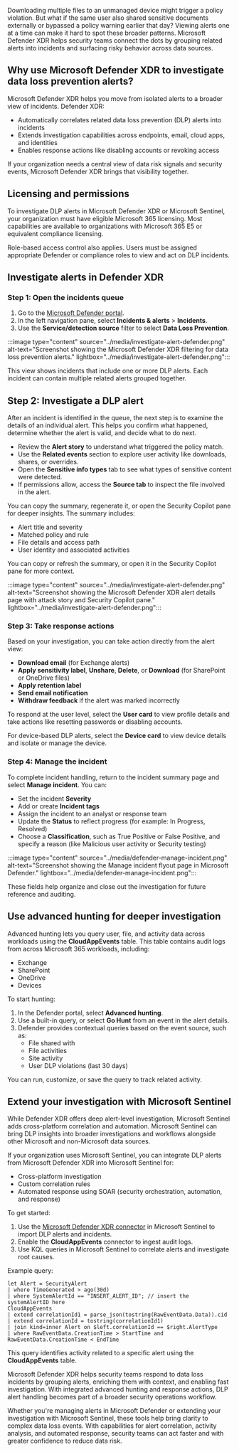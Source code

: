 Downloading multiple files to an unmanaged device might trigger a policy violation. But what if the same user also shared sensitive documents externally or bypassed a policy warning earlier that day? Viewing alerts one at a time can make it hard to spot these broader patterns. Microsoft Defender XDR helps security teams connect the dots by grouping related alerts into incidents and surfacing risky behavior across data sources.

## Why use Microsoft Defender XDR to investigate data loss prevention alerts?

Microsoft Defender XDR helps you move from isolated alerts to a broader view of incidents. Defender XDR:

- Automatically correlates related data loss prevention (DLP) alerts into incidents
- Extends investigation capabilities across endpoints, email, cloud apps, and identities
- Enables response actions like disabling accounts or revoking access

If your organization needs a central view of data risk signals and security events, Microsoft Defender XDR brings that visibility together.

## Licensing and permissions

To investigate DLP alerts in Microsoft Defender XDR or Microsoft Sentinel, your organization must have eligible Microsoft 365 licensing. Most capabilities are available to organizations with Microsoft 365 E5 or equivalent compliance licensing.

Role-based access control also applies. Users must be assigned appropriate Defender or compliance roles to view and act on DLP incidents.

## Investigate alerts in Defender XDR

### Step 1: Open the incidents queue

1. Go to the [Microsoft Defender portal](https://security.microsoft.com?azure-portal=true).
1. In the left navigation pane, select **Incidents & alerts** > **Incidents**.
1. Use the **Service/detection source** filter to select **Data Loss Prevention**.

:::image type="content" source="../media/investigate-alert-defender.png" alt-text="Screenshot showing the Microsoft Defender XDR filtering for data loss prevention alerts." lightbox="../media/investigate-alert-defender.png":::

This view shows incidents that include one or more DLP alerts. Each incident can contain multiple related alerts grouped together.

## Step 2: Investigate a DLP alert

After an incident is identified in the queue, the next step is to examine the details of an individual alert. This helps you confirm what happened, determine whether the alert is valid, and decide what to do next.

- Review the **Alert story** to understand what triggered the policy match.
- Use the **Related events** section to explore user activity like downloads, shares, or overrides.
- Open the **Sensitive info types** tab to see what types of sensitive content were detected.
- If permissions allow, access the **Source tab** to inspect the file involved in the alert.

You can copy the summary, regenerate it, or open the Security Copilot pane for deeper insights. The summary includes:

- Alert title and severity
- Matched policy and rule
- File details and access path
- User identity and associated activities

You can copy or refresh the summary, or open it in the Security Copilot pane for more context.

:::image type="content" source="../media/investigate-alert-defender.png" alt-text="Screenshot showing the Microsoft Defender XDR alert details page with attack story and Security Copilot pane." lightbox="../media/investigate-alert-defender.png":::

### Step 3: Take response actions

Based on your investigation, you can take action directly from the alert view:

- **Download email** (for Exchange alerts)
- **Apply sensitivity label**, **Unshare**, **Delete**, or **Download** (for SharePoint or OneDrive files)
- **Apply retention label**
- **Send email notification**
- **Withdraw feedback** if the alert was marked incorrectly

To respond at the user level, select the **User card** to view profile details and take actions like resetting passwords or disabling accounts.

For device-based DLP alerts, select the **Device card** to view device details and isolate or manage the device.

### Step 4: Manage the incident

To complete incident handling, return to the incident summary page and select **Manage incident**. You can:

- Set the incident **Severity**
- Add or create **Incident tags**
- Assign the incident to an analyst or response team
- Update the **Status** to reflect progress (for example: In Progress, Resolved)
- Choose a **Classification**, such as True Positive or False Positive, and specify a reason (like Malicious user activity or Security testing)

:::image type="content" source="../media/defender-manage-incident.png" alt-text="Screenshot showing the Manage incident flyout page in Microsoft Defender." lightbox="../media/defender-manage-incident.png":::

These fields help organize and close out the investigation for future reference and auditing.

## Use advanced hunting for deeper investigation

Advanced hunting lets you query user, file, and activity data across workloads using the **CloudAppEvents** table. This table contains audit logs from across Microsoft 365 workloads, including:

- Exchange
- SharePoint
- OneDrive
- Devices

To start hunting:

1. In the Defender portal, select **Advanced hunting**.
1. Use a built-in query, or select **Go Hunt** from an event in the alert details.
1. Defender provides contextual queries based on the event source, such as:
   - File shared with
   - File activities
   - Site activity
   - User DLP violations (last 30 days)

You can run, customize, or save the query to track related activity.

## Extend your investigation with Microsoft Sentinel

While Defender XDR offers deep alert-level investigation, Microsoft Sentinel adds cross-platform correlation and automation. Microsoft Sentinel can bring DLP insights into broader investigations and workflows alongside other Microsoft and non-Microsoft data sources.

If your organization uses Microsoft Sentinel, you can integrate DLP alerts from Microsoft Defender XDR into Microsoft Sentinel for:

- Cross-platform investigation
- Custom correlation rules
- Automated response using SOAR (security orchestration, automation, and response)

To get started:

1. Use the [Microsoft Defender XDR connector](/azure/sentinel/connect-microsoft-365-defender?azure-portal=true) in Microsoft Sentinel to import DLP alerts and incidents.
1. Enable the **CloudAppEvents** connector to ingest audit logs.
1. Use KQL queries in Microsoft Sentinel to correlate alerts and investigate root causes.

Example query:

```kusto
let Alert = SecurityAlert
| where TimeGenerated > ago(30d)
| where SystemAlertId == "INSERT_ALERT_ID"; // insert the systemAlertID here
CloudAppEvents
| extend correlationId1 = parse_json(tostring(RawEventData.Data)).cid
| extend correlationId = tostring(correlationId1)
| join kind=inner Alert on $left.correlationId == $right.AlertType
| where RawEventData.CreationTime > StartTime and RawEventData.CreationTime < EndTime
```

This query identifies activity related to a specific alert using the **CloudAppEvents** table.

Microsoft Defender XDR helps security teams respond to data loss incidents by grouping alerts, enriching them with context, and enabling fast investigation. With integrated advanced hunting and response actions, DLP alert handling becomes part of a broader security operations workflow.

Whether you're managing alerts in Microsoft Defender or extending your investigation with Microsoft Sentinel, these tools help bring clarity to complex data loss events. With capabilities for alert correlation, activity analysis, and automated response, security teams can act faster and with greater confidence to reduce data risk.
